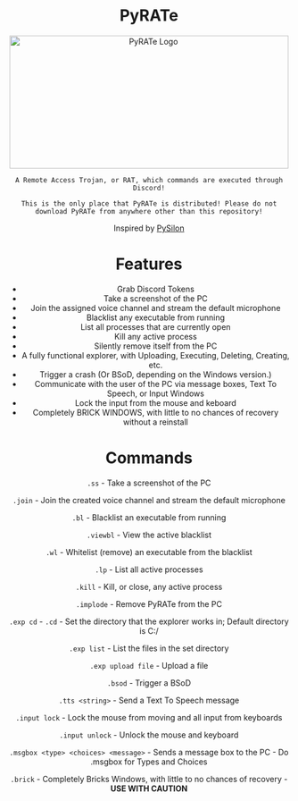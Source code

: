 <span align='center'>

# PyRATe

<p align='center'><img width="500" height="238" alt="PyRATe Logo" src="https://github.com/user-attachments/assets/a8481c29-8791-4216-be82-3467770c6721" />

`A Remote Access Trojan, or RAT, which commands are executed through Discord!`

`This is the only place that PyRATe is distributed! Please do not download PyRATe from anywhere other than this repository!`

Inspired by [PySilon](https://github.com/mategol/PySilon-malware)

# Features
- Grab Discord Tokens
- Take a screenshot of the PC
- Join the assigned voice channel and stream the default microphone
- Blacklist any executable from running
- List all processes that are currently open
- Kill any active process
- Silently remove itself from the PC
- A fully functional explorer, with Uploading, Executing, Deleting, Creating, etc.
- Trigger a crash (Or BSoD, depending on the Windows version.)
- Communicate with the user of the PC via message boxes, Text To Speech, or Input Windows
- Lock the input from the mouse and keboard
- Completely BRICK WINDOWS, with little to no chances of recovery without a reinstall

# Commands
`.ss` - Take a screenshot of the PC

`.join` - Join the created voice channel and stream the default microphone

`.bl` - Blacklist an executable from running

`.viewbl` - View the active blacklist

`.wl` - Whitelist (remove) an executable from the blacklist

`.lp` - List all active processes

`.kill` - Kill, or close, any active process

`.implode` - Remove PyRATe from the PC

`.exp cd` - `.cd` - Set the directory that the explorer works in; Default directory is C:/

`.exp list` - List the files in the set directory

`.exp upload file` - Upload a file

`.bsod` - Trigger a BSoD

`.tts <string>` - Send a Text To Speech message

`.input lock` - Lock the mouse from moving and all input from keyboards

`.input unlock` - Unlock the mouse and keyboard

`.msgbox <type> <choices> <message>` - Sends a message box to the PC - Do .msgbox for Types and Choices

`.brick` - Completely Bricks Windows, with little to no chances of recovery - **USE WITH CAUTION**


